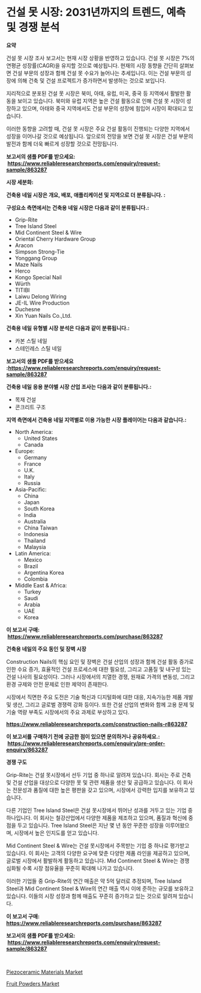<p><h1>건설 못 시장: 2031년까지의 트렌드, 예측 및 경쟁 분석</h1></p><p><strong>요약</strong></p>
<p><p>건설 못 시장 조사 보고서는 현재 시장 상황을 반영하고 있습니다. 건설 못 시장은 7%의 연평균 성장률(CAGR)을 유지할 것으로 예상됩니다. 현재의 시장 동향을 간단히 살펴보면 건설 부문의 성장과 함께 건설 못 수요가 늘어나는 추세입니다. 이는 건설 부문의 성장에 의해 건축 및 건설 프로젝트가 증가하면서 발생하는 것으로 보입니다.</p><p>지리적으로 분포된 건설 못 시장은 북미, 아태, 유럽, 미국, 중국 등 지역에서 활발한 활동을 보이고 있습니다. 북미와 유럽 지역은 높은 건설 활동으로 인해 건설 못 시장이 성장하고 있으며, 아태와 중국 지역에서도 건설 부문의 성장에 힘입어 시장이 확대되고 있습니다.</p><p>이러한 동향을 고려할 때, 건설 못 시장은 주요 건설 활동이 진행되는 다양한 지역에서 성장을 이어나갈 것으로 예상됩니다. 앞으로의 전망을 보면 건설 못 시장은 건설 부문의 발전과 함께 더욱 빠르게 성장할 것으로 전망됩니다.</p></p>
<p><strong>보고서의 샘플 PDF를 받으세요: &nbsp;<a href="https://www.reliableresearchreports.com/enquiry/request-sample/863287">https://www.reliableresearchreports.com/enquiry/request-sample/863287</a></strong></p>
<p><strong>시장 세분화:</strong></p>
<p><strong> 건축용 네일 시장은 개요, 배포, 애플리케이션 및 지역으로 더 분류됩니다. :</strong></p>
<p><strong>구성요소 측면에서는 건축용 네일 시장은 다음과 같이 분류됩니다.:</strong></p>
<p><ul><li>Grip-Rite</li><li>Tree Island Steel</li><li>Mid Continent Steel & Wire</li><li>Oriental Cherry Hardware Group</li><li>Aracon</li><li>Simpson Strong-Tie</li><li>Yonggang Group</li><li>Maze Nails</li><li>Herco</li><li>Kongo Special Nail</li><li>Würth</li><li>TITIBI</li><li>Laiwu Delong Wiring</li><li>JE-IL Wire Production</li><li>Duchesne</li><li>Xin Yuan Nails Co.,Ltd.</li></ul></p>
<p><strong> 건축용 네일 유형별 시장 분석은 다음과 같이 분류됩니다.:</strong></p>
<p><ul><li>카본 스틸 네일</li><li>스테인레스 스틸 네일</li></ul></p>
<p><strong>보고서의 샘플 PDF를 받으세요 :<a href="https://www.reliableresearchreports.com/enquiry/request-sample/863287">https://www.reliableresearchreports.com/enquiry/request-sample/863287</a></strong></p>
<p><strong> 건축용 네일 응용 분야별 시장 산업 조사는 다음과 같이 분류됩니다.:</strong></p>
<p><ul><li>목재 건설</li><li>콘크리트 구조</li></ul></p>
<p><strong>지역 측면에서 건축용 네일 지역별로 이용 가능한 시장 플레이어는 다음과 같습니다.:</strong></p>
<p><ul>
    <li>
        North America:
        <ul>
            <li>United States</li>
            <li>Canada</li>
        </ul>
    </li>
    <li>
        Europe:
        <ul>
            <li>Germany</li>
            <li>France</li>
            <li>U.K.</li>
            <li>Italy</li>
            <li>Russia</li>
        </ul>
    </li>
    <li>
        Asia-Pacific:
        <ul>
            <li>China</li>
            <li>Japan</li>
            <li>South Korea</li>
            <li>India</li>
            <li>Australia</li>
            <li>China Taiwan</li>
            <li>Indonesia</li>
            <li>Thailand</li>
            <li>Malaysia</li>
        </ul>
    </li>
    <li>
        Latin America:
        <ul>
            <li>Mexico</li>
            <li>Brazil</li>
            <li>Argentina Korea</li>
            <li>Colombia</li>
        </ul>
    </li>
    <li>
        Middle East & Africa:
        <ul>
            <li>Turkey</li>
            <li>Saudi</li>
            <li>Arabia</li>
            <li>UAE</li>
            <li>Korea</li>
        </ul>
    </li>
    </ul></p>
<p><strong>이 보고서 구매: &nbsp;<a href="https://www.reliableresearchreports.com/purchase/863287">https://www.reliableresearchreports.com/purchase/863287</a></strong></p>
<p><strong>건축용 네일의 주요 동인 및 장벽 시장</strong></p>
<p><p>Construction Nails의 핵심 요인 및 장벽은 건설 산업의 성장과 함께 건설 활동 증가로 인한 수요 증가, 효율적인 건설 프로세스에 대한 필요성, 그리고 고품질 및 내구성 있는 건설 나사의 필요성이다. 그러나 시장에서의 치열한 경쟁, 원재료 가격의 변동성, 그리고 환경 규제와 안전 문제로 인한 제약이 존재한다.</p><p>시장에서 직면한 주요 도전은 기술 혁신과 디지털화에 대한 대응, 지속가능한 제품 개발 및 생산, 그리고 글로벌 경쟁력 강화 등이다. 또한 건설 산업의 변화와 함께 고용 문제 및 기술 역량 부족도 시장에서의 주요 과제로 부상하고 있다.</p></p>
<p><strong><a href="https://www.reliableresearchreports.com/construction-nails-r863287">https://www.reliableresearchreports.com/construction-nails-r863287</a></strong></p>
<p><strong>이 보고서를 구매하기 전에 궁금한 점이 있으면 문의하거나 공유하세요.: &nbsp;<a href="https://www.reliableresearchreports.com/enquiry/pre-order-enquiry/863287">https://www.reliableresearchreports.com/enquiry/pre-order-enquiry/863287</a></strong></p>
<p><strong>경쟁 구도</strong></p>
<p><p>Grip-Rite는 건설 못시장에서 선두 기업 중 하나로 알려져 있습니다. 회사는 주로 건축 및 건설 산업을 대상으로 다양한 못 및 관련 제품을 생산 및 공급하고 있습니다. 이 회사는 전문성과 품질에 대한 높은 평판을 갖고 있으며, 시장에서 강력한 입지를 보유하고 있습니다.</p><p>다른 기업인 Tree Island Steel은 건설 못시장에서 뛰어난 성과를 거두고 있는 기업 중 하나입니다. 이 회사는 철강산업에서 다양한 제품을 제조하고 있으며, 품질과 혁신에 중점을 두고 있습니다. Tree Island Steel은 지난 몇 년 동안 꾸준한 성장을 이루어왔으며, 시장에서 높은 인지도를 얻고 있습니다.</p><p>Mid Continent Steel & Wire는 건설 못시장에서 주목받는 기업 중 하나로 평가받고 있습니다. 이 회사는 고객의 다양한 요구에 맞춘 다양한 제품 라인을 제공하고 있으며, 글로벌 시장에서 활발하게 활동하고 있습니다. Mid Continent Steel & Wire는 경쟁 심화될 수록 시장 점유율을 꾸준히 확대해 나가고 있습니다.</p><p>이러한 기업들 중 Grip-Rite의 연간 매출은 약 5억 달러로 추정되며, Tree Island Steel과 Mid Continent Steel & Wire의 연간 매출 역시 이에 준하는 규모를 보유하고 있습니다. 이들의 시장 성장과 함께 매출도 꾸준히 증가하고 있는 것으로 알려져 있습니다.</p></p>
<p><strong>이 보고서 구매: &nbsp; <a href="https://www.reliableresearchreports.com/purchase/863287">https://www.reliableresearchreports.com/purchase/863287</a></strong></p>
<p><strong>보고서의 샘플 PDF를 받으세요: &nbsp;<a href="https://www.reliableresearchreports.com/enquiry/request-sample/863287">https://www.reliableresearchreports.com/enquiry/request-sample/863287</a></strong><strong></strong></p>
<p>&nbsp;</p>
<p><p><a href="https://invited-way-688.notion.site/Piezoceramic-Materials-Market-Centers-on-Aspects-such-as-Market-Growth-Market-Share-Market-Opportu-e7164a3e15354355b3cc776b96072611">Piezoceramic Materials Market</a></p><p><a href="https://github.com/jhcraigie/Market-Research-Report-List-2/blob/main/fruit-powders-market.md">Fruit Powders Market</a></p></p>